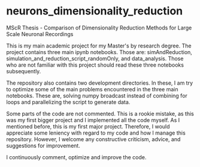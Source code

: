 # neurons_dimensionality_reduction
MScR Thesis - Comparison of Dimensionality Reduction Methods for Large Scale Neuronal Recordings

This is my main academic project for my Master's by research degree.
The project contains three main ipynb notebooks. Those are: simAndReduction, simulation_and_reduction_script_randomOnly, and data_analysis.
Those who are not familiar with this project should read these three notebooks subsequently.

The repository also contains two development directories. In these, I am try to optimize some of the main problems encountered in the three main notebooks. These are, solving numpy broadcast instead of combining for loops and parallelizing the script to generate data.

Some parts of the code are not commented. This is a rookie mistake, as this was my first bigger project and I implemented all the code myself.
As I mentioned before, this is my first major project. Therefore, I would appreciate some leniency with regard to my code and how I manage this repository. However, I welcome any constructive criticism, advice, and suggestions for improvement.

I continuously comment, optimize and improve the code.